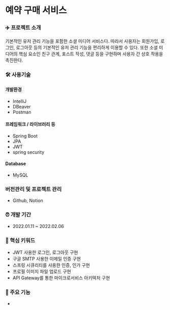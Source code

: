 # 예약 구매 서비스
### ✈️ 프로젝트 소개
기본적인 유저 관리 기능을 포함한 소셜 미디어 서비스다. 따라서 사용자는 회원가입, 로그인, 로그아웃 등의 기본적인 유저 관리 기능을 편리하게 이용할 수 있다. 또한 소셜 미디어의 핵심 요소인 친구 관계, 포스트 작성, 댓글 등을 구현하며 사용자 간 상호 작용을 촉진한다. <br>

### 🛠 사용기술

#### 개발환경
- IntelliJ
- DBeaver
- Postman
  
#### 프레임워크 / 라이브러리 등
- Spring Boot
- JPA
- JWT
- spring security

#### Database
- MySQL

### 버전관리 및 프로젝트 관리
- Github, Notion

### ⏰ 개발 기간
- 2022.01.11 ~ 2022.02.06

### 🔎 핵심 키워드
- JWT 사용한 로그인, 로그아웃 구현
- 구글 SMTP 사용한 이메일 인증 구현
- 스프링 시큐리티를 사용한 인증, 인가 구현
- 프로필 이미지 파일 업로드 구현
- API Gateway를 통한 마이크로서비스 아키텍처 구현

### 📌 주요 기능
- 
